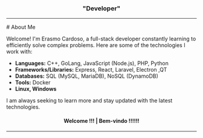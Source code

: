 <div align="center"><h3>"Developer"</h3></div>
<hr>
# About Me

Welcome! I'm Erasmo Cardoso, a full-stack developer constantly learning to efficiently solve complex problems. Here are some of the technologies I work with:

- **Languages:** C++, GoLang, JavaScript (Node.js), PHP, Python
- **Frameworks/Libraries:** Express, React, Laravel, Electron ,QT
- **Databases:** SQL (MySQL, MariaDB), NoSQL (DynamoDB)
- **Tools:** Docker
- **Linux, Windows** 


I am always seeking to learn more and stay updated with the latest technologies.

   



<div align="center"><h4>  Welcome !!!  |    Bem-vindo !!!!!! </h4></div>

<hr>
